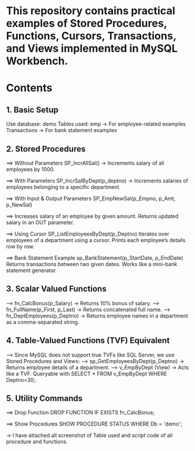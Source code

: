# This repository contains practical examples of Stored Procedures, Functions, Cursors, Transactions, and Views implemented in MySQL Workbench.

Contents
=========
1️. Basic Setup
---------------
Use database: demo
Tables used:
emp → For employee-related examples
Transactions → For bank statement examples

2️. Stored Procedures
---------------------
==> Without Parameters
SP_IncrAllSal() → Increments salary of all employees by 1000.

==> With Parameters
SP_IncrSalByDept(p_deptno) → Increments salaries of employees belonging to a specific department.

==> With Input & Output Parameters
SP_EmpNewSal(p_Empno, p_Amt, p_NewSal)

==> Increases salary of an employee by given amount.
Returns updated salary in an OUT parameter.

==> Using Cursor
SP_ListEmployeesByDept(p_Deptno)
Iterates over employees of a department using a cursor.
Prints each employee’s details row by row.

==> Bank Statement Example
sp_BankStatement(p_StartDate, p_EndDate)
Returns transactions between two given dates.
Works like a mini-bank statement generator.

3️. Scalar Valued Functions
---------------------------
--> fn_CalcBonus(p_Salary) → Returns 10% bonus of salary.
--> fn_FullName(p_First, p_Last) → Returns concatenated full name.
--> fn_DeptEmployees(p_Deptno) → Returns employee names in a department as a comma-separated string.

4️. Table-Valued Functions (TVF) Equivalent
-------------------------------------------
--> Since MySQL does not support true TVFs like SQL Server, we use Stored Procedures and Views:
--> sp_GetEmployeesByDept(p_Deptno) → Returns employee details of a department.
--> v_EmpByDept (View) → Acts like a TVF. Queryable with SELECT * FROM v_EmpByDept WHERE Deptno=30;.

5️. Utility Commands
-------------------
==> Drop Function
    DROP FUNCTION IF EXISTS fn_CalcBonus;

==> Show Procedures
    SHOW PROCEDURE STATUS WHERE Db = 'demo';

    
-> I have attached all screenshot of Table used and script code of all procedure and functions.
